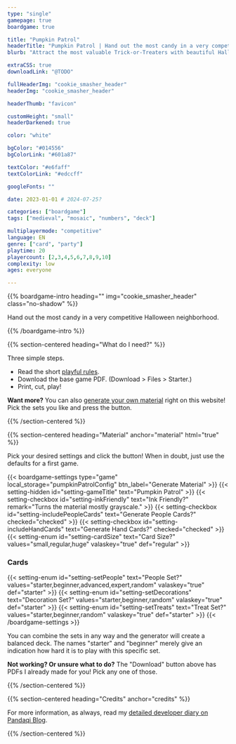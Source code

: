 ```yaml
---
type: "single"
gamepage: true
boardgame: true

title: "Pumpkin Patrol"
headerTitle: "Pumpkin Patrol | Hand out the most candy in a very competitive Halloween neighborhood."
blurb: "Attract the most valuable Trick-or-Treaters with beautiful Halloween decorations, but don't forget to collect enough candy to actually make them happy!"

extraCSS: true
downloadLink: "@TODO"

fullHeaderImg: "cookie_smasher_header"
headerImg: "cookie_smasher_header"

headerThumb: "favicon"

customHeight: "small"
headerDarkened: true

color: "white"

bgColor: "#014556"
bgColorLink: "#601a87"

textColor: "#e6faff"
textColorLink: "#edccff"

googleFonts: ""

date: 2023-01-01 # 2024-07-25?

categories: ["boardgame"]
tags: ["medieval", "mosaic", "numbers", "deck"]

multiplayermode: "competitive"
language: EN
genre: ["card", "party"]
playtime: 20
playercount: [2,3,4,5,6,7,8,9,10]
complexity: low
ages: everyone

---
```



{{% boardgame-intro heading="" img="cookie_smasher_header" class="no-shadow" %}}

Hand out the most candy in a very competitive Halloween neighborhood.

{{% /boardgame-intro %}}

{{% section-centered heading="What do I need?" %}}

Three simple steps.
* Read the short [playful rules](rules).
* Download the base game PDF. (Download > Files > Starter.)
* Print, cut, play!

**Want more?** You can also [generate your own material](#material) right on this website! Pick the sets you like and press the button.

{{% /section-centered %}}

{{% section-centered heading="Material" anchor="material" html="true" %}}

<p>Pick your desired settings and click the button! When in doubt, just use the defaults for a first game.</p>

{{< boardgame-settings type="game" local_storage="pumpkinPatrolConfig" btn_label="Generate Material" >}}
	{{< setting-hidden id="setting-gameTitle" text="Pumpkin Patrol" >}}
  {{< setting-checkbox id="setting-inkFriendly" text="Ink Friendly?" remark="Turns the material mostly grayscale." >}}
  {{< setting-checkbox id="setting-includePeopleCards" text="Generate People Cards?" checked="checked" >}}
  {{< setting-checkbox id="setting-includeHandCards" text="Generate Hand Cards?" checked="checked" >}}
  {{< setting-enum id="setting-cardSize" text="Card Size?" values="small,regular,huge" valaskey="true" def="regular" >}}
  <h3>Cards</h3>
  {{< setting-enum id="setting-setPeople" text="People Set?" values="starter,beginner,advanced,expert,random" valaskey="true" def="starter" >}}
  {{< setting-enum id="setting-setDecorations" text="Decoration Set?" values="starter,beginner,random" valaskey="true" def="starter" >}}
  {{< setting-enum id="setting-setTreats" text="Treat Set?" values="starter,beginner,random" valaskey="true" def="starter" >}}
{{< /boardgame-settings >}}

<p class="settings-remark">You can combine the sets in any way and the generator will create a balanced deck. The names "starter" and "beginner" merely give an indication how hard it is to play with this specific set.</p>

<p class="settings-remark"><strong>Not working? Or unsure what to do?</strong> The "Download" button above has PDFs I already made for you! Pick any one of those.</p>

{{% /section-centered %}}

{{% section-centered heading="Credits" anchor="credits" %}}

For more information, as always, read my [detailed developer diary on Pandaqi Blog](https://pandaqi.com/blog/boardgames/pumpkin-patrol).

{{% /section-centered %}}